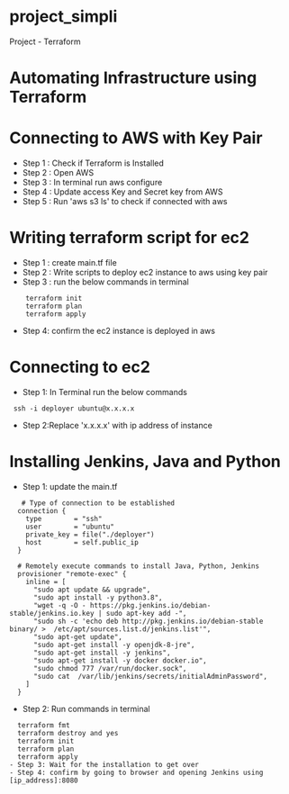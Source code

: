 # project_simpli
Project - Terraform

# Automating Infrastructure using Terraform

# Connecting to AWS with Key Pair
- Step 1 : Check if Terraform is Installed
- Step 2 : Open AWS
- Step 3 : In terminal run aws configure
- Step 4 : Update access Key and Secret key from AWS
- Step 5 : Run 'aws s3 ls' to check if connected with aws


# Writing terraform script for ec2
- Step 1 : create main.tf file
- Step 2 : Write scripts to deploy ec2 instance to aws using key pair
- Step 3 : run the below commands in terminal
```
    terraform init
    terraform plan
    terraform apply
```
- Step 4: confirm the ec2 instance is deployed in aws

# Connecting to ec2
- Step 1: In Terminal run the below commands
```
 ssh -i deployer ubuntu@x.x.x.x

```
- Step 2:Replace 'x.x.x.x' with ip address of instance

# Installing Jenkins, Java and Python
- Step 1: update the main.tf
```
   # Type of connection to be established
  connection {
    type        = "ssh"
    user        = "ubuntu"
    private_key = file("./deployer")
    host        = self.public_ip
  }

  # Remotely execute commands to install Java, Python, Jenkins
  provisioner "remote-exec" {
    inline = [
      "sudo apt update && upgrade",
      "sudo apt install -y python3.8",
      "wget -q -O - https://pkg.jenkins.io/debian-stable/jenkins.io.key | sudo apt-key add -",
      "sudo sh -c 'echo deb http://pkg.jenkins.io/debian-stable binary/ >  /etc/apt/sources.list.d/jenkins.list'",
      "sudo apt-get update",
      "sudo apt-get install -y openjdk-8-jre",
      "sudo apt-get install -y jenkins",
      "sudo apt-get install -y docker docker.io",
      "sudo chmod 777 /var/run/docker.sock",
      "sudo cat  /var/lib/jenkins/secrets/initialAdminPassword",
    ]
  }

```
- Step 2: Run commands in terminal
```
  terraform fmt
  terraform destroy and yes
  terraform init 
  terraform plan
  terraform apply
- Step 3: Wait for the installation to get over
- Step 4: confirm by going to browser and opening Jenkins using [ip_address]:8080